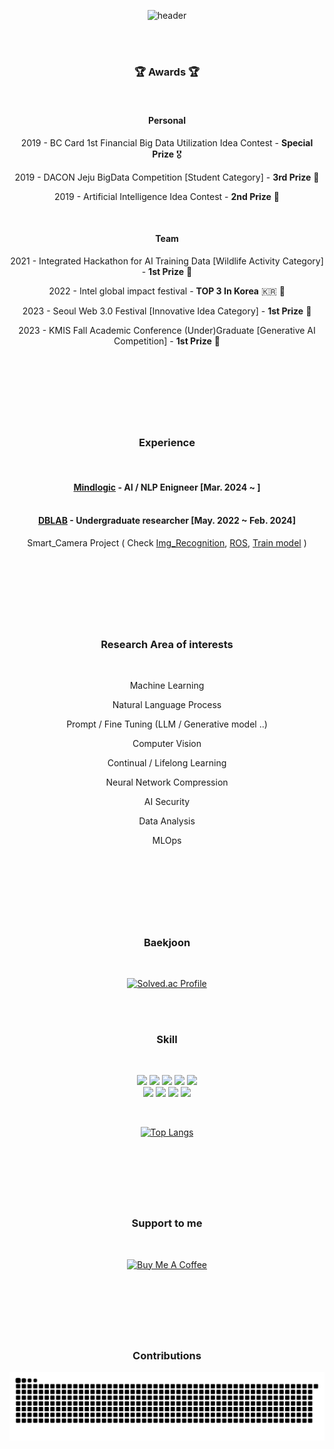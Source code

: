 <div align="center">
  
![header](https://capsule-render.vercel.app/api?type=waving&color=0:00B9FF,30:0068FF,100:814CF3&text=Hyunwoo%20Kim&fontColor=#02040A&animation=fadeIn&stroke=ADADAD)

<br/>
<br/>

### :trophy: Awards :trophy:

<br/>

#### Personal 

2019 - BC Card 1st Financial Big Data Utilization Idea Contest - **Special Prize** 🎖 <br/>

2019 - DACON Jeju BigData Competition [Student Category] - **3rd Prize** 🥉 <br/>

2019 - Artificial Intelligence Idea Contest - **2nd Prize** 🥈 <br/>

<br/>

#### Team

2021 - Integrated Hackathon for AI Training Data [Wildlife Activity Category] - **1st Prize** 🥇 <br/>

2022 - Intel global impact festival - **TOP 3 In Korea** :kr:  :medal_sports: <br/>

2023 - Seoul Web 3.0 Festival [Innovative Idea Category] - **1st Prize** 🥇 <br/>

2023 - KMIS Fall Academic Conference (Under)Graduate [Generative AI Competition] - **1st Prize** 🥇 <br/>



<br/>
<br/>

#

<br/>
<br/>

### Experience

<br/>

#### [Mindlogic](https://mindlogic.ai) - AI / NLP Enigneer [Mar. 2024 ~ ] <br/> <br/>

#### [DBLAB](https://sites.google.com/hanyang.ac.kr/dblab/home?authuser=0) - Undergraduate researcher [May. 2022 ~ Feb. 2024] 

Smart_Camera Project ( Check [Img_Recognition](https://github.com/hwk06023/Img_Recognition), [ROS](https://github.com/hwk06023/To-process.bag), [Train model](https://wandb.ai/hwk06023/train/runs/j9geyxnn/overview?workspace=user-hwk06023) )

<br/>
<br/>

#

<br/>
<br/>

### Research Area of interests

<br/>

Machine Learning

Natural Language Process

Prompt / Fine Tuning (LLM / Generative model ..)

Computer Vision

Continual / Lifelong Learning

Neural Network Compression

AI Security

Data Analysis

MLOps

<br/>
<br/>

#

<br/>
<br/>

### Baekjoon

<br/>

[![Solved.ac Profile](http://mazassumnida.wtf/api/v2/generate_badge?boj=hwk0602)](https://solved.ac/hwk0602/)

<br/>
<br/>

### Skill

<br/>

<img src="https://img.shields.io/badge/C-A8B9CC?style=flat-square&logo=c&logoColor=white"/></a> <img src="https://img.shields.io/badge/C%2B%2B-00599C?style=flat-square&logo=c%2B%2B&logoColor=white"/></a> <img src="https://img.shields.io/badge/Python-3766AB?style=flat-square&logo=Python&logoColor=white"/></a> <img src="https://img.shields.io/badge/OpenCV-5C3EE8?style=flat-square&logo=opencv&logoColor=white"/></a> <img src="https://img.shields.io/badge/ROS-22314E?style=flat-square&logo=ros&logoColor=white"/></a> <br/>
<img src="https://img.shields.io/badge/Pytorch-EE4C2C?style=flat-square&logo=pytorch&logoColor=white"/></a> <img src="https://img.shields.io/badge/Tensorflow-white?style=flat-square&logo=Tensorflow&logoColor=EE4C2C"/></a> <img src="https://img.shields.io/badge/Kubernetes-326CE5?style=flat-square&logo=kubernetes&logoColor=white"/></a> <img src="https://img.shields.io/badge/Docker-2496ED?style=flat-square&logo=Docker&logoColor=white"/></a>

<br/>

[![Top Langs](https://github-readme-stats.vercel.app/api/top-langs/?username=hwk06023&layout=compact)](https://github.com/anuraghazra/github-readme-stats)

<br/>
<br/>

#

<br/>

### Support to me

<br/>

<a href="https://www.buymeacoffee.com/hwk06023" target="_blank"><img src="https://cdn.buymeacoffee.com/buttons/v2/default-blue.png" alt="Buy Me A Coffee" style="height: 60px !important;width: 217px !important;" ></a>

<br/>

#

<br/>
<br/>

### Contributions

<img src="https://github.com/hwk06023/hwk06023/blob/output/github-contribution-grid-snake.svg"/>

</div>
